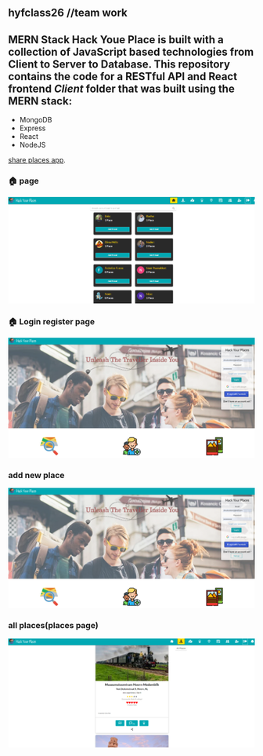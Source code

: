 ## hyfclass26 //team work

## MERN Stack Hack Youe Place is built with a collection of JavaScript based technologies from Client to Server to Database. This repository contains the code for a RESTful API and React frontend *Client* folder that was built using the MERN stack:

- MongoDB
- Express
- React
- NodeJS

[share places app](https://hackyourplaces-c26.herokuapp.com/).

### :house: page 

<p align="center">
  <img src="https://github.com/Dima-Kaddah/hyfclass26/blob/master/imagesHYP/add%20friedds.png" width="800"/></p>
  
 ### :house: Login register page
<p align="center">
  <img src="https://github.com/Dima-Kaddah/hyfclass26/blob/master/imagesHYP/loginregisterpage.png" width="800"/></p>

### add new place
<p align="center">
<img src="https://github.com/Dima-Kaddah/hyfclass26/blob/master/imagesHYP/loginregisterpage.png" width="800"/></p>
 
 ### all places(places page)
 
 <p align="center">
 <img src="https://github.com/Dima-Kaddah/hyfclass26/blob/master/imagesHYP/Allplaces.png" width="800"/></p>
  
 
  
  
